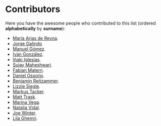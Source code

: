 ﻿# Contributors

Here you have the awesome people who contributed to this list (ordered **alphabetically** by **surname**):

- [María Arias de Reyna](https://github.com/Delawen).
- [Jorge Galindo](https://github.com/jorgegalindocruces)
- [Manuel Gómez](https://github.com/tasugo).
- [Iván González](https://github.com/dreamingechoes).
- [Iñaki Iglesias](https://github.com/lenguadeplata).
- [Sujay Maheshwari](https://github.com/taurusismysign).
- [Fabian Matern](https://github.com/fabianmatern).
- [Daniel Ossorio](https://github.com/dossorio).
- [Benjamin Reitzammer](https://github.com/benjmin-r).
- [Lizzie Siegle](https://github.com/elizabethsiegle).
- [Markus Tacker](https://github.com/coderbyheart).
- [Matt Trask](https://github.com/matthewtrask).
- [Marina Vega](https://github.com/marinavega).
- [Natalia Vidal](https://github.com/erikiva).
- [Joe Winter](https://github.com/joeventures).
- [Lila Ghemri](https://github.com/ghemrilila).
